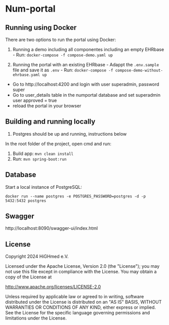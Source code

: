 # Num-portal

## Running using Docker

There are two options to run the portal using Docker:
  1. Running a demo including all componentes including an empty EHRbase
    - Run: `docker-compose -f compose-demo.yaml up`

  2. Running the portal with an existing EHRbase
    - Adappt the `.env.sample` file and save it as `.env` 
    - Run: `docker-compose -f compose-demo-without-ehrbase.yaml up`
      
  - Go to http://localhost:4200 and login with user superadmin, password super
  - Go to user_details table in the numportal database and set superadmin user approved = true
  - reload the portal in your browser


## Building and running locally

1. Postgres should be up and running, instructions below

In the root folder of the project, open cmd and run:

1. Build app: `mvn clean install`
2. Run: `mvn spring-boot:run`

## Database 

Start a local instance of PostgreSQL: 

```
docker run --name postgres -e POSTGRES_PASSWORD=postgres -d -p 5432:5432 postgres
```

## Swagger

http://localhost:8090/swagger-ui/index.html


## License

Copyright 2024 HiGHmed e.V.

Licensed under the Apache License, Version 2.0 (the "License");
you may not use this file except in compliance with the License.
You may obtain a copy of the License at

http://www.apache.org/licenses/LICENSE-2.0

Unless required by applicable law or agreed to in writing, software
distributed under the License is distributed on an "AS IS" BASIS,
WITHOUT WARRANTIES OR CONDITIONS OF ANY KIND, either express or implied.
See the License for the specific language governing permissions and
limitations under the License.
